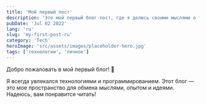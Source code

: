 ```yaml
---
title: 'Мой первый пост'
description: 'Это мой первый блог-пост, где я делюсь своими мыслями о технологиях и жизни.'
pubDate: 'Jul 02 2022'
lang: 'ru'
slug: 'my-first-post-ru'
category: 'Tech'
heroImage: 'src/assets/images/placeholder-hero.jpg'
tags: ['технологии', 'личное']
---
```


Добро пожаловать в мой первый блог! 🎉

Я всегда увлекался технологиями и программированием. Этот блог — это мое пространство для обмена мыслями, опытом и идеями. Надеюсь, вам понравится читать!
